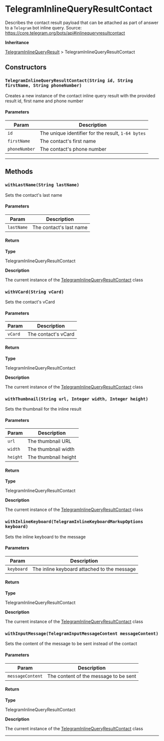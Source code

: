 # TelegramInlineQueryResultContact

Describes the contact result payload that can be attached as part of answer to a `Telegram` bot inline query.
Source: https://core.telegram.org/bots/api#inlinequeryresultcontact

**Inheritance**

[TelegramInlineQueryResult](/types/Classes/TelegramInlineQueryResult.md)
&gt;
TelegramInlineQueryResultContact

## Constructors

### `TelegramInlineQueryResultContact(String id, String firstName, String phoneNumber)`

Creates a new instance of the contact inline query result with the provided result id, first name and phone number

#### Parameters

| Param         | Description                                        |
| ------------- | -------------------------------------------------- |
| `id`          | The unique identifier for the result, `1-64 bytes` |
| `firstName`   | The contact's first name                           |
| `phoneNumber` | The contact's phone number                         |

---

## Methods

### `withLastName(String lastName)`

Sets the contact's last name

#### Parameters

| Param      | Description             |
| ---------- | ----------------------- |
| `lastName` | The contact's last name |

#### Return

**Type**

TelegramInlineQueryResultContact

**Description**

The current instance of the [TelegramInlineQueryResultContact](/types/Classes/TelegramInlineQueryResultContact.md) class

### `withVCard(String vCard)`

Sets the contact's vCard

#### Parameters

| Param   | Description         |
| ------- | ------------------- |
| `vCard` | The contact's vCard |

#### Return

**Type**

TelegramInlineQueryResultContact

**Description**

The current instance of the [TelegramInlineQueryResultContact](/types/Classes/TelegramInlineQueryResultContact.md) class

### `withThumbnail(String url, Integer width, Integer height)`

Sets the thumbnail for the inline result

#### Parameters

| Param    | Description          |
| -------- | -------------------- |
| `url`    | The thumbnail URL    |
| `width`  | The thumbnail width  |
| `height` | The thumbnail height |

#### Return

**Type**

TelegramInlineQueryResultContact

**Description**

The current instance of the [TelegramInlineQueryResultContact](/types/Classes/TelegramInlineQueryResultContact.md) class

### `withInlineKeyboard(TelegramInlineKeyboardMarkupOptions keyboard)`

Sets the inline keyboard to the message

#### Parameters

| Param      | Description                                 |
| ---------- | ------------------------------------------- |
| `keyboard` | The inline keyboard attached to the message |

#### Return

**Type**

TelegramInlineQueryResultContact

**Description**

The current instance of the [TelegramInlineQueryResultContact](/types/Classes/TelegramInlineQueryResultContact.md) class

### `withInputMessage(TelegramInputMessageContent messageContent)`

Sets the content of the message to be sent instead of the contact

#### Parameters

| Param            | Description                           |
| ---------------- | ------------------------------------- |
| `messageContent` | The content of the message to be sent |

#### Return

**Type**

TelegramInlineQueryResultContact

**Description**

The current instance of the [TelegramInlineQueryResultContact](/types/Classes/TelegramInlineQueryResultContact.md) class

---
